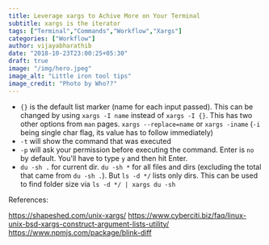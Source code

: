 ```yaml
---
title: Leverage xargs to Achive More on Your Terminal
subtitle: xargs is the iterator
tags: ["Terminal","Commands","Workflow","Xargs"]
categories: ["Workflow"]
author: vijayabharathib
date: "2018-10-23T23:00:25+05:30"
draft: true
image: "/img/hero.jpeg"
image_alt: "Little iron tool tips"
image_credit: "Photo by Who??"
---
```


* `{}` is the default list marker (name for each input passed). This can be changed by using `xargs -I name` instead of `xargs -I {}`. This has two other options from `man` pages. `xargs --replace=name` or `xargs -iname` (`-i` being single char flag, its value has to follow immediately)
* `-t` will show the command that was executed
* `-p` will ask your permission before executing the command. Enter is `no` by default. You'll have to type `y` and then hit Enter.
* `du -sh .` for current dir. `du -sh *` for all files and dirs (excluding the total that came from `du -sh .`). But `ls -d */` lists only dirs. This can be used to find folder size via `ls -d */ | xargs du -sh`

References:

https://shapeshed.com/unix-xargs/
https://www.cyberciti.biz/faq/linux-unix-bsd-xargs-construct-argument-lists-utility/
https://www.npmjs.com/package/blink-diff